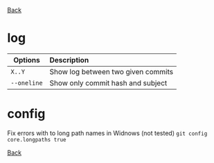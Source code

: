 [Back](../README.md)

# log

Options | Description
---|:---
`X..Y` | Show log between two given commits
`--oneline` | Show only commit hash and subject

# config
Fix errors with to long path names in Widnows (not tested)
`git config core.longpaths true`

[Back](../README.md)
